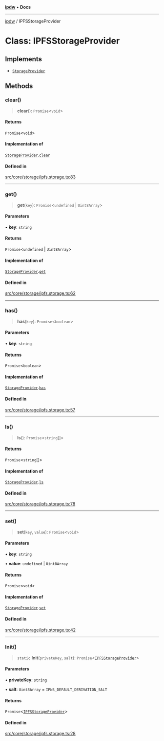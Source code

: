 [**ipdw**](../README.md) • **Docs**

***

[ipdw](../globals.md) / IPFSStorageProvider

# Class: IPFSStorageProvider

## Implements

- [`StorageProvider`](../interfaces/StorageProvider.md)

## Methods

### clear()

> **clear**(): `Promise`\<`void`\>

#### Returns

`Promise`\<`void`\>

#### Implementation of

[`StorageProvider`](../interfaces/StorageProvider.md).[`clear`](../interfaces/StorageProvider.md#clear)

#### Defined in

[src/core/storage/ipfs.storage.ts:83](https://github.com/ansi-code/ipdw/blob/01fadcc9abca9fbd90e38855b259b101aa727349/src/core/storage/ipfs.storage.ts#L83)

***

### get()

> **get**(`key`): `Promise`\<`undefined` \| `Uint8Array`\>

#### Parameters

• **key**: `string`

#### Returns

`Promise`\<`undefined` \| `Uint8Array`\>

#### Implementation of

[`StorageProvider`](../interfaces/StorageProvider.md).[`get`](../interfaces/StorageProvider.md#get)

#### Defined in

[src/core/storage/ipfs.storage.ts:62](https://github.com/ansi-code/ipdw/blob/01fadcc9abca9fbd90e38855b259b101aa727349/src/core/storage/ipfs.storage.ts#L62)

***

### has()

> **has**(`key`): `Promise`\<`boolean`\>

#### Parameters

• **key**: `string`

#### Returns

`Promise`\<`boolean`\>

#### Implementation of

[`StorageProvider`](../interfaces/StorageProvider.md).[`has`](../interfaces/StorageProvider.md#has)

#### Defined in

[src/core/storage/ipfs.storage.ts:57](https://github.com/ansi-code/ipdw/blob/01fadcc9abca9fbd90e38855b259b101aa727349/src/core/storage/ipfs.storage.ts#L57)

***

### ls()

> **ls**(): `Promise`\<`string`[]\>

#### Returns

`Promise`\<`string`[]\>

#### Implementation of

[`StorageProvider`](../interfaces/StorageProvider.md).[`ls`](../interfaces/StorageProvider.md#ls)

#### Defined in

[src/core/storage/ipfs.storage.ts:78](https://github.com/ansi-code/ipdw/blob/01fadcc9abca9fbd90e38855b259b101aa727349/src/core/storage/ipfs.storage.ts#L78)

***

### set()

> **set**(`key`, `value`): `Promise`\<`void`\>

#### Parameters

• **key**: `string`

• **value**: `undefined` \| `Uint8Array`

#### Returns

`Promise`\<`void`\>

#### Implementation of

[`StorageProvider`](../interfaces/StorageProvider.md).[`set`](../interfaces/StorageProvider.md#set)

#### Defined in

[src/core/storage/ipfs.storage.ts:42](https://github.com/ansi-code/ipdw/blob/01fadcc9abca9fbd90e38855b259b101aa727349/src/core/storage/ipfs.storage.ts#L42)

***

### Init()

> `static` **Init**(`privateKey`, `salt`): `Promise`\<[`IPFSStorageProvider`](IPFSStorageProvider.md)\>

#### Parameters

• **privateKey**: `string`

• **salt**: `Uint8Array` = `IPNS_DEFAULT_DERIVATION_SALT`

#### Returns

`Promise`\<[`IPFSStorageProvider`](IPFSStorageProvider.md)\>

#### Defined in

[src/core/storage/ipfs.storage.ts:28](https://github.com/ansi-code/ipdw/blob/01fadcc9abca9fbd90e38855b259b101aa727349/src/core/storage/ipfs.storage.ts#L28)
